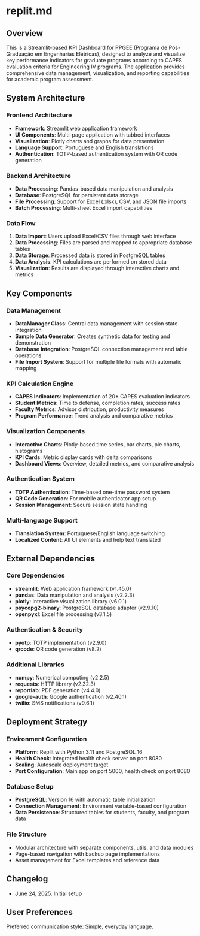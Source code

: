 # replit.md

## Overview

This is a Streamlit-based KPI Dashboard for PPGEE (Programa de Pós-Graduação em Engenharias Elétricas), designed to analyze and visualize key performance indicators for graduate programs according to CAPES evaluation criteria for Engineering IV programs. The application provides comprehensive data management, visualization, and reporting capabilities for academic program assessment.

## System Architecture

### Frontend Architecture
- **Framework**: Streamlit web application framework
- **UI Components**: Multi-page application with tabbed interfaces
- **Visualization**: Plotly charts and graphs for data presentation
- **Language Support**: Portuguese and English translations
- **Authentication**: TOTP-based authentication system with QR code generation

### Backend Architecture
- **Data Processing**: Pandas-based data manipulation and analysis
- **Database**: PostgreSQL for persistent data storage
- **File Processing**: Support for Excel (.xlsx), CSV, and JSON file imports
- **Batch Processing**: Multi-sheet Excel import capabilities

### Data Flow
1. **Data Import**: Users upload Excel/CSV files through web interface
2. **Data Processing**: Files are parsed and mapped to appropriate database tables
3. **Data Storage**: Processed data is stored in PostgreSQL tables
4. **Data Analysis**: KPI calculations are performed on stored data
5. **Visualization**: Results are displayed through interactive charts and metrics

## Key Components

### Data Management
- **DataManager Class**: Central data management with session state integration
- **Sample Data Generator**: Creates synthetic data for testing and demonstration
- **Database Integration**: PostgreSQL connection management and table operations
- **File Import System**: Support for multiple file formats with automatic mapping

### KPI Calculation Engine
- **CAPES Indicators**: Implementation of 20+ CAPES evaluation indicators
- **Student Metrics**: Time to defense, completion rates, success rates
- **Faculty Metrics**: Advisor distribution, productivity measures
- **Program Performance**: Trend analysis and comparative metrics

### Visualization Components
- **Interactive Charts**: Plotly-based time series, bar charts, pie charts, histograms
- **KPI Cards**: Metric display cards with delta comparisons
- **Dashboard Views**: Overview, detailed metrics, and comparative analysis

### Authentication System
- **TOTP Authentication**: Time-based one-time password system
- **QR Code Generation**: For mobile authenticator app setup
- **Session Management**: Secure session state handling

### Multi-language Support
- **Translation System**: Portuguese/English language switching
- **Localized Content**: All UI elements and help text translated

## External Dependencies

### Core Dependencies
- **streamlit**: Web application framework (v1.45.0)
- **pandas**: Data manipulation and analysis (v2.2.3)
- **plotly**: Interactive visualization library (v6.0.1)
- **psycopg2-binary**: PostgreSQL database adapter (v2.9.10)
- **openpyxl**: Excel file processing (v3.1.5)

### Authentication & Security
- **pyotp**: TOTP implementation (v2.9.0)
- **qrcode**: QR code generation (v8.2)

### Additional Libraries
- **numpy**: Numerical computing (v2.2.5)
- **requests**: HTTP library (v2.32.3)
- **reportlab**: PDF generation (v4.4.0)
- **google-auth**: Google authentication (v2.40.1)
- **twilio**: SMS notifications (v9.6.1)

## Deployment Strategy

### Environment Configuration
- **Platform**: Replit with Python 3.11 and PostgreSQL 16
- **Health Check**: Integrated health check server on port 8080
- **Scaling**: Autoscale deployment target
- **Port Configuration**: Main app on port 5000, health check on port 8080

### Database Setup
- **PostgreSQL**: Version 16 with automatic table initialization
- **Connection Management**: Environment variable-based configuration
- **Data Persistence**: Structured tables for students, faculty, and program data

### File Structure
- Modular architecture with separate components, utils, and data modules
- Page-based navigation with backup page implementations
- Asset management for Excel templates and reference data

## Changelog
- June 24, 2025. Initial setup

## User Preferences

Preferred communication style: Simple, everyday language.